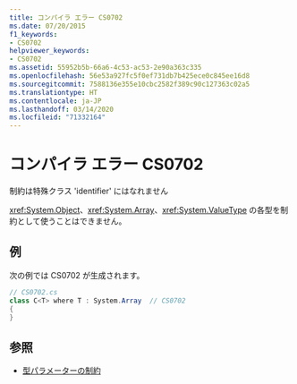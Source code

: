 ```yaml
---
title: コンパイラ エラー CS0702
ms.date: 07/20/2015
f1_keywords:
- CS0702
helpviewer_keywords:
- CS0702
ms.assetid: 55952b5b-66a6-4c53-ac53-2e90a363c335
ms.openlocfilehash: 56e53a927fc5f0ef731db7b425ece0c845ee16d8
ms.sourcegitcommit: 7588136e355e10cbc2582f389c90c127363c02a5
ms.translationtype: HT
ms.contentlocale: ja-JP
ms.lasthandoff: 03/14/2020
ms.locfileid: "71332164"
---
```

# <a name="compiler-error-cs0702"></a>コンパイラ エラー CS0702

制約は特殊クラス 'identifier' にはなれません

 <xref:System.Object>、<xref:System.Array>、<xref:System.ValueType> の各型を制約として使うことはできません。

## <a name="example"></a>例

 次の例では CS0702 が生成されます。

```csharp
// CS0702.cs
class C<T> where T : System.Array  // CS0702
{
}
```

## <a name="see-also"></a>参照

- [型パラメーターの制約](../../programming-guide/generics/constraints-on-type-parameters.md)

